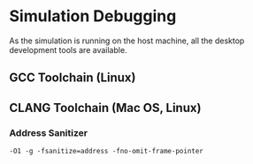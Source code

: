 # Simulation Debugging

As the simulation is running on the host machine, all the desktop development tools are available.

## GCC Toolchain (Linux)

## CLANG Toolchain (Mac OS, Linux)

### Address Sanitizer

<div class="host-code"></div>

```clang
-O1 -g -fsanitize=address -fno-omit-frame-pointer
```
